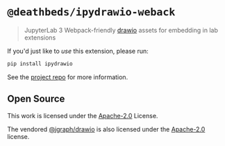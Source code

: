 # `@deathbeds/ipydrawio-weback`

> JupyterLab 3 Webpack-friendly [drawio](https://www.diagrams.net) assets for
> embedding in lab extensions

If you'd just like to _use_ this extension, please run:

```bash
pip install ipydrawio
```

See the [project repo](https://github.com/deathbeds/ipydrawio) for more
information.

## Open Source

This work is licensed under the [Apache-2.0] License.

The vendored [@jgraph/drawio](https://github.com/jgraph/drawio) is also licensed
under the [Apache-2.0] license.

[apache-2.0]: https://github.com/deathbeds/ipydrawio/blob/master/LICENSE.txt
